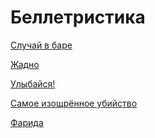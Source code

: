 ﻿---
layout: page
description: Рассказы.
---

# Беллетристика

[Случай в баре](case-at-bar.md)

[Жадно](thirstily.md)

[Улыбайся!](smile.md)

[Самое изощрённое убийство](most-sophisticated-murder.md)

[Фарида](farida.md)
